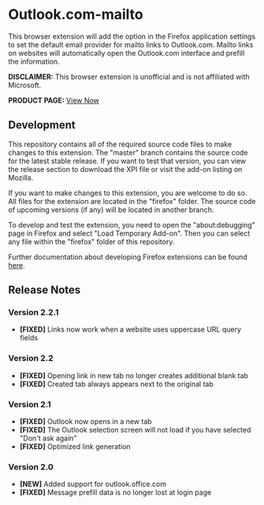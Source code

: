 # Outlook.com-mailto
This browser extension will add the option in the Firefox application settings to set the default email provider for mailto links to Outlook.com. Mailto links on websites will automatically open the Outlook.com interface and prefill the information.

**DISCLAIMER:** This browser extension is unofficial and is not affiliated with Microsoft.

**PRODUCT PAGE:** [View Now](https://addons.mozilla.org/firefox/addon/outlook-com-mailto/)

## Development
This repository contains all of the required source code files to make changes to this extension. The "master" branch contains the source code for the latest stable release. If you want to test that version, you can view the release section to download the XPI file or visit the add-on listing on Mozilla.

If you want to make changes to this extension, you are welcome to do so. All files for the extension are located in the "firefox" folder. The source code of upcoming versions (if any) will be located in another branch.

To develop and test the extension, you need to open the "about:debugging" page in Firefox and select "Load Temporary Add-on". Then you can select any file within the "firefox" folder of this repository.

Further documentation about developing Firefox extensions can be found [here](https://developer.mozilla.org/docs/Mozilla/Add-ons/WebExtensions/Your_first_WebExtension).

## Release Notes
### Version 2.2.1
* **[FIXED]** Links now work when a website uses uppercase URL query fields

### Version 2.2
* **[FIXED]** Opening link in new tab no longer creates additional blank tab
* **[FIXED]** Created tab always appears next to the original tab

### Version 2.1
* **[FIXED]** Outlook now opens in a new tab
* **[FIXED]** The Outlook selection screen will not load if you have selected "Don't ask again"
* **[FIXED]** Optimized link generation

### Version 2.0
* **[NEW]** Added support for outlook.office.com
* **[FIXED]** Message prefill data is no longer lost at login page
